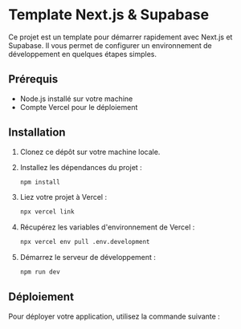 # Template Next.js & Supabase

Ce projet est un template pour démarrer rapidement avec Next.js et Supabase. Il vous permet de configurer un environnement de développement en quelques étapes simples.

## Prérequis

- Node.js installé sur votre machine
- Compte Vercel pour le déploiement

## Installation

1. Clonez ce dépôt sur votre machine locale.

2. Installez les dépendances du projet :

   ```bash
   npm install
   ```

3. Liez votre projet à Vercel :

   ```bash
   npx vercel link
   ```

4. Récupérez les variables d'environnement de Vercel :

   ```bash
   npx vercel env pull .env.development
   ```

5. Démarrez le serveur de développement :

   ```bash
   npm run dev
   ```

## Déploiement

Pour déployer votre application, utilisez la commande suivante :
